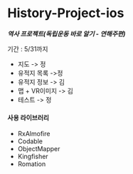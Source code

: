 # History-Project-ios
***역사 프로젝트(독립운동 바로 알기 - 연해주편)***

기간 : 5/31까지

- 지도 -> 정
- 유적지 목록 ->정
- 유적지 정보 -> 김
- 맵 + VR이미지 -> 김
- 테스트 -> 정

#### 사용 라이브러리
- RxAlmofire
- Codable
- ObjectMapper
- Kingfisher
- Romation
